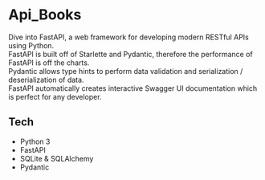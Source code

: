 # Api_Books
Dive into FastAPI, a web framework for developing modern RESTful APIs using Python. <br>
FastAPI is built off of Starlette and Pydantic, therefore the performance of FastAPI is off the charts. <br>
Pydantic allows type hints to perform data validation and serialization / deserialization of data.<br>
FastAPI automatically creates interactive Swagger UI documentation which is perfect for any developer.<br>

## Tech
<ul>
<li>Python 3</li>
<li>FastAPI</li>
<li>SQLite & SQLAlchemy</li>
<li>Pydantic</li>
</ul>
